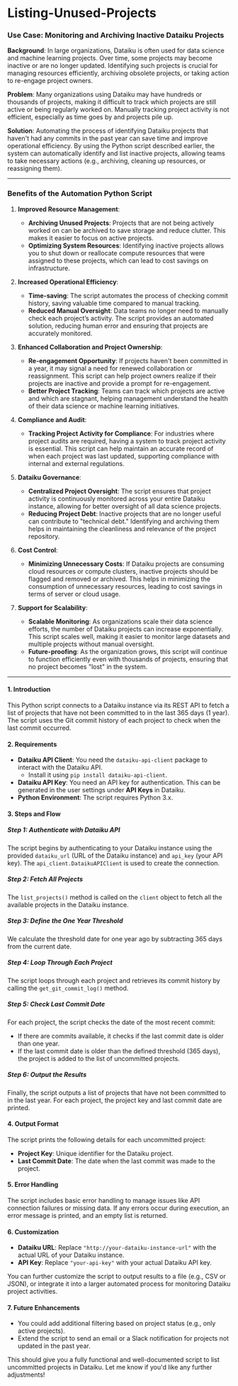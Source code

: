 # Listing-Unused-Projects

### **Use Case: Monitoring and Archiving Inactive Dataiku Projects**

**Background**:
In large organizations, Dataiku is often used for data science and machine learning projects. Over time, some projects may become inactive or are no longer updated. Identifying such projects is crucial for managing resources efficiently, archiving obsolete projects, or taking action to re-engage project owners.

**Problem**:
Many organizations using Dataiku may have hundreds or thousands of projects, making it difficult to track which projects are still active or being regularly worked on. Manually tracking project activity is not efficient, especially as time goes by and projects pile up.

**Solution**:
Automating the process of identifying Dataiku projects that haven't had any commits in the past year can save time and improve operational efficiency. By using the Python script described earlier, the system can automatically identify and list inactive projects, allowing teams to take necessary actions (e.g., archiving, cleaning up resources, or reassigning them).

---

### **Benefits of the Automation Python Script**

1. **Improved Resource Management**:
   - **Archiving Unused Projects**: Projects that are not being actively worked on can be archived to save storage and reduce clutter. This makes it easier to focus on active projects.
   - **Optimizing System Resources**: Identifying inactive projects allows you to shut down or reallocate compute resources that were assigned to these projects, which can lead to cost savings on infrastructure.
   
2. **Increased Operational Efficiency**:
   - **Time-saving**: The script automates the process of checking commit history, saving valuable time compared to manual tracking.
   - **Reduced Manual Oversight**: Data teams no longer need to manually check each project’s activity. The script provides an automated solution, reducing human error and ensuring that projects are accurately monitored.

3. **Enhanced Collaboration and Project Ownership**:
   - **Re-engagement Opportunity**: If projects haven't been committed in a year, it may signal a need for renewed collaboration or reassignment. This script can help project owners realize if their projects are inactive and provide a prompt for re-engagement.
   - **Better Project Tracking**: Teams can track which projects are active and which are stagnant, helping management understand the health of their data science or machine learning initiatives.

4. **Compliance and Audit**:
   - **Tracking Project Activity for Compliance**: For industries where project audits are required, having a system to track project activity is essential. This script can help maintain an accurate record of when each project was last updated, supporting compliance with internal and external regulations.
   
5. **Dataiku Governance**:
   - **Centralized Project Oversight**: The script ensures that project activity is continuously monitored across your entire Dataiku instance, allowing for better oversight of all data science projects.
   - **Reducing Project Debt**: Inactive projects that are no longer useful can contribute to "technical debt." Identifying and archiving them helps in maintaining the cleanliness and relevance of the project repository.

6. **Cost Control**:
   - **Minimizing Unnecessary Costs**: If Dataiku projects are consuming cloud resources or compute clusters, inactive projects should be flagged and removed or archived. This helps in minimizing the consumption of unnecessary resources, leading to cost savings in terms of server or cloud usage.

7. **Support for Scalability**:
   - **Scalable Monitoring**: As organizations scale their data science efforts, the number of Dataiku projects can increase exponentially. This script scales well, making it easier to monitor large datasets and multiple projects without manual oversight.
   - **Future-proofing**: As the organization grows, this script will continue to function efficiently even with thousands of projects, ensuring that no project becomes "lost" in the system.

---

#### **1. Introduction**
This Python script connects to a Dataiku instance via its REST API to fetch a list of projects that have not been committed to in the last 365 days (1 year). The script uses the Git commit history of each project to check when the last commit occurred.

#### **2. Requirements**
- **Dataiku API Client**: You need the `dataiku-api-client` package to interact with the Dataiku API.
    - Install it using `pip install dataiku-api-client`.
- **Dataiku API Key**: You need an API key for authentication. This can be generated in the user settings under **API Keys** in Dataiku.
- **Python Environment**: The script requires Python 3.x.

#### **3. Steps and Flow**

##### **Step 1: Authenticate with Dataiku API**
The script begins by authenticating to your Dataiku instance using the provided `dataiku_url` (URL of the Dataiku instance) and `api_key` (your API key). The `api_client.DataikuAPIClient` is used to create the connection.

##### **Step 2: Fetch All Projects**
The `list_projects()` method is called on the `client` object to fetch all the available projects in the Dataiku instance.

##### **Step 3: Define the One Year Threshold**
We calculate the threshold date for one year ago by subtracting 365 days from the current date.

##### **Step 4: Loop Through Each Project**
The script loops through each project and retrieves its commit history by calling the `get_git_commit_log()` method.

##### **Step 5: Check Last Commit Date**
For each project, the script checks the date of the most recent commit:
- If there are commits available, it checks if the last commit date is older than one year.
- If the last commit date is older than the defined threshold (365 days), the project is added to the list of uncommitted projects.

##### **Step 6: Output the Results**
Finally, the script outputs a list of projects that have not been committed to in the last year. For each project, the project key and last commit date are printed.

#### **4. Output Format**
The script prints the following details for each uncommitted project:
- **Project Key**: Unique identifier for the Dataiku project.
- **Last Commit Date**: The date when the last commit was made to the project.

#### **5. Error Handling**
The script includes basic error handling to manage issues like API connection failures or missing data. If any errors occur during execution, an error message is printed, and an empty list is returned.

#### **6. Customization**
- **Dataiku URL**: Replace `"http://your-dataiku-instance-url"` with the actual URL of your Dataiku instance.
- **API Key**: Replace `"your-api-key"` with your actual Dataiku API key.

You can further customize the script to output results to a file (e.g., CSV or JSON), or integrate it into a larger automated process for monitoring Dataiku project activities.

#### **7. Future Enhancements**
- You could add additional filtering based on project status (e.g., only active projects).
- Extend the script to send an email or a Slack notification for projects not updated in the past year.

This should give you a fully functional and well-documented script to list uncommitted projects in Dataiku. Let me know if you'd like any further adjustments!

